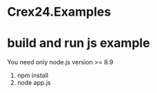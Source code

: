 # Crex24.Examples

# build and run js example

You need only node.js version >= 8.9

1.  npm install
2.  node app.js
